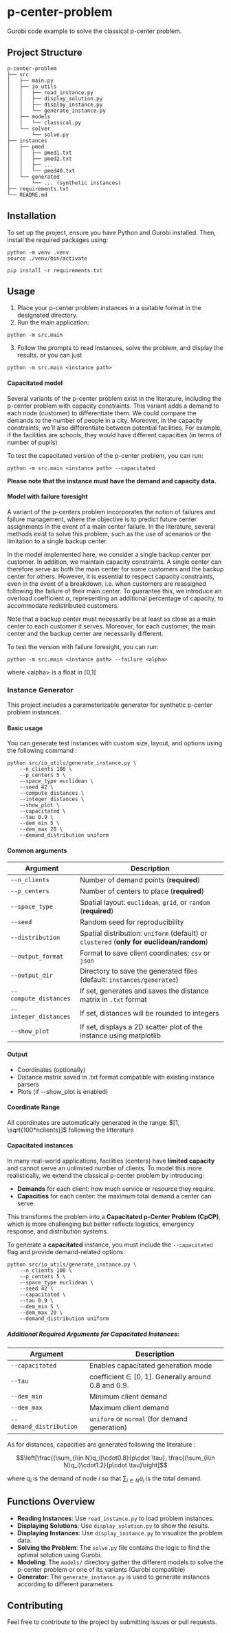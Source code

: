 # p-center-problem
Gurobi code example to solve the classical p-center problem.

## Project Structure
```
p-center-problem
├── src
│   ├── main.py
│   ├── io_utils
│   │   ├── read_instance.py
│   │   ├── display_solution.py
│   │   ├── display_instance.py
│   │   └── generate_instance.py
│   ├── models
│   │   └── classical.py
│   └── solver
│       └── solve.py
├── instances
│   ├── pmed
│   │   ├── pmed1.txt
│   │   ├── pmed2.txt
│   │   ├── ...
│   │   └── pmed40.txt
│   └── generated
│       └── ... (synthetic instances)
├── requirements.txt
└── README.md
```





## Installation
To set up the project, ensure you have Python and Gurobi installed. Then, install the required packages using:

```
python -m venv .venv
source ./venv/bin/activate

pip install -r requirements.txt
```

## Usage
1. Place your p-center problem instances in a suitable format in the designated directory.
2. Run the main application:

```
python -m src.main
```

3. Follow the prompts to read instances, solve the problem, and display the results.
or you can just 
```
python -m src.main <instance path>
```

#### Capacitated model

Several variants of the p-center problem exist in the literature, including the p-center problem with capacity constraints. 
This variant adds a demand to each node (customer) to differentiate them. We could compare the demands to the number of people in a city. Moreover, in the capacity constraints, we'll also differentiate between potential facilities. For example, if the facilities are schools, they would have different capacities (in terms of number of pupils)

To test the capacitated version of the p-center problem, you can run:
```
python -m src.main <instance path> --capacitated
```

**Please note that the instance must have the demand and capacity data.**

#### Model with failure foresight

A variant of the p-centers problem incorporates the notion of failures and failure management, where the objective is to predict future center assignments in the event of a main center failure. In the literature, several methods exist to solve this problem, such as the use of scenarios or the limitation to a single backup center.

In the model implemented here, we consider a single backup center per customer. In addition, we maintain capacity constraints. A single center can therefore serve as both the main center for some customers and the backup center for others. However, it is essential to respect capacity constraints, even in the event of a breakdown, i.e. when customers are reassigned following the failure of their main center. To guarantee this, we introduce an overload coefficient $\alpha$, representing an additional percentage of capacity, to accommodate redistributed customers.

Note that a backup center must necessarily be at least as close as a main center to each customer it serves. Moreover, for each customer, the main center and the backup center are necessarily different. 

To test the version with failure foresight, you can run:
```
python -m src.main <instance path> --failure <alpha>
```
where \<alpha\> is a float in [0,1]


### Instance Generator
This project includes a parameterizable generator for synthetic p-center problem instances.

#### Basic usage
You can generate test instances with custom size, layout, and options using the following command :
```
python src/io_utils/generate_instance.py \                                                   
    --n_clients 100 \
    --p_centers 5 \
    --space_type euclidean \
    --seed 42 \
    --compute_distances \
    --integer_distances \
    --show_plot \
    --capacitated \
    --tau 0.9 \
    --dem_min 5 \
    --dem_max 20 \
    --demand_distribution uniform
```

#### Common arguments
| Argument              | Description                                                                              |
| --------------------- | ---------------------------------------------------------------------------------------- |
| `--n_clients`         | Number of demand points (**required**)                                                   |
| `--p_centers`         | Number of centers to place (**required**)                                                |
| `--space_type`        | Spatial layout: `euclidean`, `grid`, or `random` (**required**)                          |
| `--seed`              | Random seed for reproducibility                                                          |
| `--distribution`      | Spatial distribution: `uniform` (default) or `clustered` (**only for euclidean/random**) |
| `--output_format`     | Format to save client coordinates: `csv` or `json`                                       |
| `--output_dir`        | Directory to save the generated files (default: `instances/generated`)                   |
| `--compute_distances` | If set, generates and saves the distance matrix in `.txt` format                         |
| `--integer_distances` | If set, distances will be rounded to integers                                            |
| `--show_plot`         | If set, displays a 2D scatter plot of the instance using matplotlib                      |



#### Output
- Coordinates (optionally)
- Distance matrix saved in .txt format compatible with existing instance parsers
- Plots (if --show_plot is enabled)

#### Coordinate Range
All coordinates are automatically generated in the range:
$[1, \sqrt{100*nclients}]$ following the litterature 


#### Capacitated instances
In many real-world applications, facilities (centers) have **limited capacity** and cannot serve an unlimited number of clients. To model this more realistically, we extend the classical p-center problem by introducing:

- **Demands** for each client: how much service or resource they require.
- **Capacities** for each center: the maximum total demand a center can serve.

This transforms the problem into a **Capacitated p-Center Problem (CpCP)**, which is more challenging but better reflects logistics, emergency response, and distribution systems.

To generate a **capacitated** instance, you must include the `--capacitated` flag and provide demand-related options:
```
python src/io_utils/generate_instance.py \
    --n_clients 100 \
    --p_centers 5 \
    --space_type euclidean \
    --seed 42 \
    --capacitated \
    --tau 0.9 \
    --dem_min 5 \
    --dem_max 20 \
    --demand_distribution uniform
```
##### Additional Required Arguments for Capacitated Instances:
| Argument                | Description                                                                 |
| ----------------------- | --------------------------------------------------------------------------- |
| `--capacitated`         | Enables capacitated generation mode                                         |
| `--tau`                 | coefficient $\in$ [0, 1]. Generally around 0.8 and 0.9. |
| `--dem_min`             | Minimum client demand                                                       |
| `--dem_max`             | Maximum client demand                                                       |
| `--demand_distribution` | `uniform` or `normal` (for demand generation)                               |

As for distances, capacities are generated following the literature : 

$$\left[\frac{(\sum_{i\in N}q_i)\cdot0.8}{p\cdot \tau}, \frac{(\sum_{i\in N}q_i)\cdot1.2}{p\cdot \tau}\right]$$

where $q_i$ is the demand of node $i$ so that $\sum_{i\in N}q_i$ is the total demand.

## Functions Overview
- **Reading Instances**: Use `read_instance.py` to load problem instances.
- **Displaying Solutions**: Use `display_solution.py` to show the results.
- **Displaying Instances**: Use `display_instance.py` to visualize the problem data.
- **Solving the Problem**: The `solve.py` file contains the logic to find the optimal solution using Gurobi.
- **Modeling**: The `models/` directory gather the different models to solve the p-center problem or one of its variants (Gurobi compatible)
- **Generator**: The `generate_instance.py` is used to generate instances according to different parameters

## Contributing
Feel free to contribute to the project by submitting issues or pull requests.
